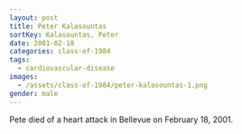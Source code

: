 ```yaml
---
layout: post
title: Peter Kalasountas
sortKey: Kalasountas, Peter
date: 2001-02-18
categories: class-of-1984
tags:
  - cardiovascular-disease
images:
  - /assets/class-of-1984/peter-kalasountas-1.png
gender: male
---
```

Pete died of a heart attack in Bellevue on February 18, 2001.
